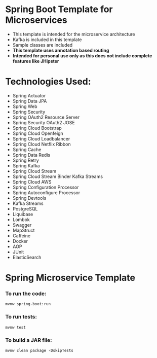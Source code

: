 # Spring Boot Template for Microservices

- This template is intended for the microservice architecture
- Kafka is included in this template
- Sample classes are included
- **This template uses annotation based routing**
- **Intended for personal use only as this does not include complete features like JHipster**

# Technologies Used:

- Spring Actuator
- Spring Data JPA
- Spring Web
- Spring Security
- Spring OAuth2 Resource Server
- Spring Security OAuth2 JOSE
- Spring Cloud Bootstrap
- Spring Cloud Openfeign
- Spring Cloud Loadbalancer
- Spring Cloud Netflix Ribbon
- Spring Cache
- Spring Data Redis
- Spring Retry
- Spring Kafka
- Spring Cloud Stream
- Spring Cloud Stream Binder Kafka Streams
- Spring Cloud AWS
- Spring Configuration Processor
- Spring Autoconfigure Processor
- Spring Devtools
- Kafka Streams
- PostgreSQL
- Liquibase
- Lombok
- Swagger
- MapStruct
- Caffeine
- Docker
- AOP
- JUnit
- ElasticSearch

# Spring Microservice Template

### To run the code:
`mvnw spring-boot:run`

### To run tests:
`mvnw test`

### To build a JAR file:
`mvnw clean package -DskipTests`